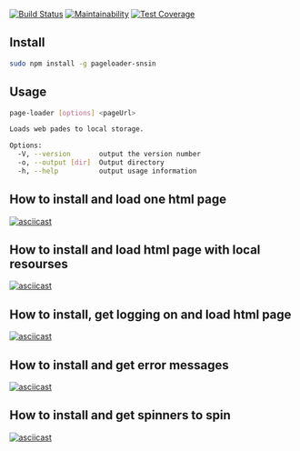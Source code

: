 [![Build Status](https://travis-ci.org/snsin/project-lvl3-s394.svg?branch=master)](https://travis-ci.org/snsin/project-lvl3-s394) [![Maintainability](https://api.codeclimate.com/v1/badges/e127a249ea84696d485e/maintainability)](https://codeclimate.com/github/snsin/project-lvl3-s394/maintainability) [![Test Coverage](https://api.codeclimate.com/v1/badges/e127a249ea84696d485e/test_coverage)](https://codeclimate.com/github/snsin/project-lvl3-s394/test_coverage)

## Install
```bash
sudo npm install -g pageloader-snsin
```
## Usage

```bash
page-loader [options] <pageUrl>

Loads web pades to local storage.

Options:
  -V, --version       output the version number
  -o, --output [dir]  Output directory
  -h, --help          output usage information
```

## How to install and load one html page
[![asciicast](https://asciinema.org/a/F2v654EZ0XCgfz1J6PWqm0gIO.svg)](https://asciinema.org/a/F2v654EZ0XCgfz1J6PWqm0gIO)

## How to install and load html page with local resourses
[![asciicast](https://asciinema.org/a/gKdZPBUM0Wop0Dnt5M4EL9qJb.svg)](https://asciinema.org/a/gKdZPBUM0Wop0Dnt5M4EL9qJb)

## How to install, get logging on and load html page
[![asciicast](https://asciinema.org/a/kvY8SguEorEBMiTi46Ox8CYxv.svg)](https://asciinema.org/a/kvY8SguEorEBMiTi46Ox8CYxv)

## How to install and get error messages
[![asciicast](https://asciinema.org/a/c30Gl4xO1YW9GVuuU2qgOX1YK.svg)](https://asciinema.org/a/c30Gl4xO1YW9GVuuU2qgOX1YK)

## How to install and get spinners to spin
[![asciicast](https://asciinema.org/a/ugSvX4krcAG1Le0mCODnrnKw9.svg)](https://asciinema.org/a/ugSvX4krcAG1Le0mCODnrnKw9)